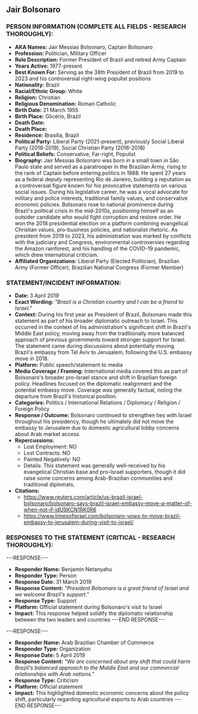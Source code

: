 ## Jair Bolsonaro

### PERSON INFORMATION (COMPLETE ALL FIELDS - RESEARCH THOROUGHLY):

- **AKA Names:** Jair Messias Bolsonaro, Captain Bolsonaro
- **Profession:** Politician, Military Officer
- **Role Description:** Former President of Brazil and retired Army Captain
- **Years Active:** 1977-present
- **Best Known For:** Serving as the 38th President of Brazil from 2019 to 2023 and his controversial right-wing populist positions
- **Nationality:** Brazil
- **Racial/Ethnic Group:** White
- **Religion:** Christian
- **Religious Denomination:** Roman Catholic
- **Birth Date:** 21 March 1955
- **Birth Place:** Glicério, Brazil
- **Death Date:** 
- **Death Place:** 
- **Residence:** Brasília, Brazil
- **Political Party:** Liberal Party (2021-present), previously Social Liberal Party (2018-2019), Social Christian Party (2016-2018)
- **Political Beliefs:** Conservative, Far-right, Populist
- **Biography:** Jair Messias Bolsonaro was born in a small town in São Paulo state and served as a paratrooper in the Brazilian Army, rising to the rank of Captain before entering politics in 1988. He spent 27 years as a federal deputy representing Rio de Janeiro, building a reputation as a controversial figure known for his provocative statements on various social issues. During his legislative career, he was a vocal advocate for military and police interests, traditional family values, and conservative economic policies. Bolsonaro rose to national prominence during Brazil's political crisis in the mid-2010s, positioning himself as an outsider candidate who would fight corruption and restore order. He won the 2018 presidential election on a platform combining evangelical Christian values, pro-business policies, and nationalist rhetoric. As president from 2019 to 2023, his administration was marked by conflicts with the judiciary and Congress, environmental controversies regarding the Amazon rainforest, and his handling of the COVID-19 pandemic, which drew international criticism.
- **Affiliated Organizations:** Liberal Party (Elected Politician), Brazilian Army (Former Officer), Brazilian National Congress (Former Member)

### STATEMENT/INCIDENT INFORMATION:
- **Date:** 3 April 2019
- **Exact Wording:** *"Brazil is a Christian country and I can be a friend to Israel."*
- **Context:** During his first year as President of Brazil, Bolsonaro made this statement as part of his broader diplomatic outreach to Israel. This occurred in the context of his administration's significant shift in Brazil's Middle East policy, moving away from the traditionally more balanced approach of previous governments toward stronger support for Israel. The statement came during discussions about potentially moving Brazil's embassy from Tel Aviv to Jerusalem, following the U.S. embassy move in 2018.
- **Platform:** Public speech/statement to media
- **Media Coverage / Framing:** International media covered this as part of Bolsonaro's broader pro-Israel stance and shift in Brazilian foreign policy. Headlines focused on the diplomatic realignment and the potential embassy move. Coverage was generally factual, noting the departure from Brazil's historical position.
- **Categories:** Politics / International Relations / Diplomacy / Religion / Foreign Policy
- **Response / Outcome:** Bolsonaro continued to strengthen ties with Israel throughout his presidency, though he ultimately did not move the embassy to Jerusalem due to domestic agricultural lobby concerns about Arab market access.
- **Repercussions:**
  - Lost Employment: NO
  - Lost Contracts: NO
  - Painted Negatively: NO
  - Details: This statement was generally well-received by his evangelical Christian base and pro-Israel supporters, though it did raise some concerns among Arab-Brazilian communities and traditional diplomats.
- **Citations:** 
  - https://www.reuters.com/article/us-brazil-israel-bolsonaro/bolsonaro-says-brazil-israel-embassy-move-a-matter-of-when-not-if-idUSKCN1RK0R6
  - https://www.timesofisrael.com/bolsonaro-vows-to-move-brazil-embassy-to-jerusalem-during-visit-to-israel/

### RESPONSES TO THE STATEMENT (CRITICAL - RESEARCH THOROUGHLY):

---RESPONSE---
- **Responder Name:** Benjamin Netanyahu
- **Responder Type:** Person
- **Response Date:** 31 March 2019
- **Response Content:** *"President Bolsonaro is a great friend of Israel and we welcome Brazil's support."*
- **Response Type:** Support
- **Platform:** Official statement during Bolsonaro's visit to Israel
- **Impact:** This response helped solidify the diplomatic relationship between the two leaders and countries
---END RESPONSE---

---RESPONSE---
- **Responder Name:** Arab Brazilian Chamber of Commerce
- **Responder Type:** Organization
- **Response Date:** 5 April 2019
- **Response Content:** *"We are concerned about any shift that could harm Brazil's balanced approach to the Middle East and our commercial relationships with Arab nations."*
- **Response Type:** Criticism
- **Platform:** Official statement
- **Impact:** This highlighted domestic economic concerns about the policy shift, particularly regarding agricultural exports to Arab countries
---END RESPONSE---